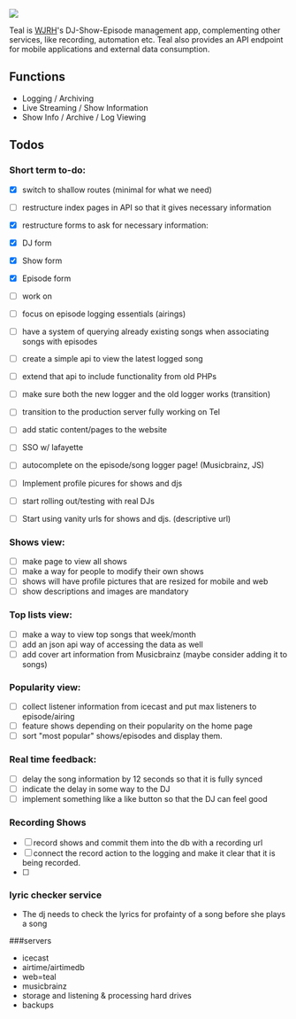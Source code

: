 ![](http://wjrh.org/teal-logo.png)

Teal is [WJRH](http://wjrh.org)'s DJ-Show-Episode management app, complementing other services, like recording, automation etc.
Teal also provides an API endpoint for mobile applications and external data consumption.

## Functions
- Logging / Archiving
- Live Streaming / Show Information
- Show Info /  Archive / Log Viewing

## Todos
### Short term to-do:
- [x] switch to shallow routes (minimal for what we need)
- [ ] restructure index pages in API so that it gives necessary information
- [X] restructure forms to ask for necessary information:
- [x] DJ form
- [x] Show form
- [x] Episode form
- [ ] work on 
- [ ] focus on episode logging essentials (airings)

- [ ] have a system of querying already existing songs when associating songs with episodes

- [ ] create a simple api to view the latest logged song
- [ ] extend that api to include functionality from old PHPs
- [ ] make sure both the new logger and the old logger works (transition)
- [ ] transition to the production server fully working on Tel

- [ ] add static content/pages to the website

- [ ] SSO w/ lafayette

- [ ] autocomplete on the episode/song logger page! (Musicbrainz, JS)

- [ ] Implement profile picures for shows and djs

- [ ] start rolling out/testing with real DJs
- [ ] Start using vanity urls for shows and djs. (descriptive url)

### Shows view:
- [ ] make page to view all shows
- [ ] make a way for people to modify their own shows
- [ ] shows will have profile pictures that are resized for mobile and web
- [ ] show descriptions and images are mandatory

### Top lists view:
- [ ] make a way to view top songs that week/month
- [ ] add an json api way of accessing the data as well
- [ ] add cover art information from Musicbrainz (maybe consider adding it to songs)

### Popularity view:
- [ ] collect listener information from icecast and put max listeners to episode/airing
- [ ] feature shows depending on their popularity on the home page
- [ ] sort "most popular" shows/episodes and display them.

### Real time feedback:
- [ ] delay the song information by 12 seconds so that it is fully synced
- [ ] indicate the delay in some way to the DJ
- [ ] implement something like a like button so that the DJ can feel good

### Recording Shows
- [ ] record shows and commit them into the db with a recording url
- [ ] connect the record action to the logging and make it clear that it is being recorded.
- [ ] 

### lyric checker service
- The dj needs to check the lyrics for profainty of a song before she plays a song

###servers
- icecast
- airtime/airtimedb
- web=teal
- musicbrainz
- storage and listening & processing hard drives
- backups

